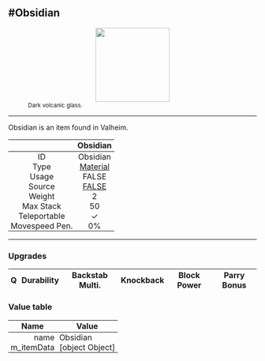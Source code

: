 <meta property="og:title" content="Obsidian - MoreValheim" /><meta property="og:type" content="website" /><meta property="og:image" content="/assets/obsidian.png" /><meta property="og:description" content="Obsidian is an item found in Valheim." /><meta name="theme-color" content="#546D78"><meta name="twitter:card" content="summary_large_image">
#Obsidian
-------------
<style>img {width:20px;}.tb {width:150px;display: block;margin-left: auto;margin-right: auto;}</style>

<style>.md-typeset table:not([class]) th:not([align]) {min-width:unset!important;}</style>
<style>td{padding:0em 0.3em!important;text-align:center!important;border-left:.05rem solid var(--md-default-fg-color--lightest)}</style>

<style>th{padding:0.1em 0.3em!important;text-align:center!important;font-weight:bold}</style>

<style>pre{text-align:right!important}</style>
<style>table tr td:first-child {border-left: 0;};</style>

<figure><img src="/assets/obsidian.png" class="tb" /><figcaption><small>Dark volcanic glass.</small></figcaption></figure>

-------------

Obsidian is an item found in Valheim.

|        | Obsidian              |
| ----------- | ------------------------------------ |
| ID |Obsidian
| Type | [Material](../../types/material)
| Usage | FALSE<br>
| Source | [FALSE](../../items/false)
| Weight | 2 |
| Max Stack | 50 |
| Teleportable | ✓
| Movespeed Pen. | 0%


-------------

### Upgrades
| Q | Durability | Backstab Multi. | Knockback | Block Power | Parry Bonus
| - | - | - | - | - | - 


### Value table
| Name | Value
| - | - |
| <div style="text-align:right">name</div> | <div style="text-align:left">Obsidian</div> | 
| <div style="text-align:right">m_itemData</div> | <div style="text-align:left">[object Object]</div> | 